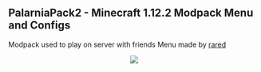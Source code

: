 ## PalarniaPack2 - Minecraft 1.12.2 Modpack Menu and Configs
Modpack used to play on server with friends
Menu made by [rared](https://www.instagram.com/rared2k/)
<p align="center">
    <img src="https://i.imgur.com/9esFAsI.jpg">
</p>
